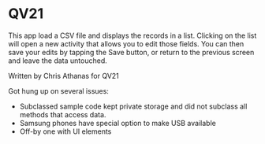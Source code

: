 # QV21

This app load a CSV file and displays the records in a list.
Clicking on the list will open a new activity that allows you to edit those fields.
You can then save your edits by tapping the Save button, or return to the previous 
screen and leave the data untouched.

Written by Chris Athanas for QV21

Got hung up on several issues:
  - Subclassed sample code kept private storage and did not subclass all methods that access data.
  - Samsung phones have special option to make USB available
  - Off-by one with UI elements
  
